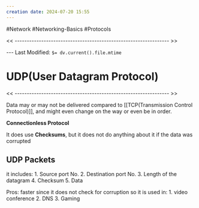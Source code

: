 ```yaml
---
creation date: 2024-07-20 15:55
---
```

#Network #Networking-Basics #Protocols

<< ---------------------------------------------------------------- >>

 --- Last Modified: `$= dv.current().file.mtime`

# UDP(User Datagram Protocol)

<< ---------------------------------------------------------------- >>

Data may or may not be delivered compared to [[TCP(Transmission Control Protocol)]], and might even change on the way or even be in order. 

**Connectionless Protocol** 

It does use **Checksums**, but it does not do anything about it if the data was corrupted

## UDP Packets
it includes:
	1. Source port No.
	2. Destination port No.
	3. Length of the datagram
	4. Checksum
	5. Data

Pros:
	faster since it does not check for corruption
		so it is used in:
		1. video conference
		2. DNS
		3. Gaming


